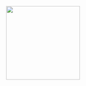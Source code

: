 <img src="https://user-images.githubusercontent.com/67715143/119241294-33ea6b00-bb0a-11eb-9deb-d66bf4387946.png" width ="200"/>
